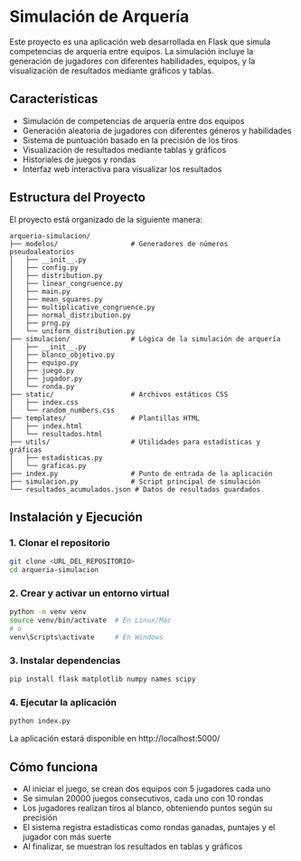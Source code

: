 # Simulación de Arquería

Este proyecto es una aplicación web desarrollada en Flask que simula competencias de arquería entre equipos. La simulación incluye la generación de jugadores con diferentes habilidades, equipos, y la visualización de resultados mediante gráficos y tablas.

## Características

- Simulación de competencias de arquería entre dos equipos
- Generación aleatoria de jugadores con diferentes géneros y habilidades
- Sistema de puntuación basado en la precisión de los tiros
- Visualización de resultados mediante tablas y gráficos
- Historiales de juegos y rondas
- Interfaz web interactiva para visualizar los resultados

## Estructura del Proyecto

El proyecto está organizado de la siguiente manera:

```
arqueria-simulacion/
├── modelos/                  # Generadores de números pseudoaleatorios
│   ├── __init__.py
│   ├── config.py
│   ├── distribution.py
│   ├── linear_congruence.py
│   ├── main.py
│   ├── mean_squares.py
│   ├── multiplicative_congruence.py
│   ├── normal_distribution.py
│   ├── prng.py
│   └── uniform_distribution.py
├── simulacion/               # Lógica de la simulación de arquería
│   ├── __init__.py
│   ├── blanco_objetivo.py
│   ├── equipo.py
│   ├── juego.py
│   ├── jugador.py
│   └── ronda.py
├── static/                   # Archivos estáticos CSS
│   ├── index.css
│   └── random_numbers.css
├── templates/                # Plantillas HTML
│   ├── index.html
│   └── resultados.html
├── utils/                    # Utilidades para estadísticas y gráficas
│   ├── estadisticas.py
│   └── graficas.py
├── index.py                  # Punto de entrada de la aplicación
├── simulacion.py             # Script principal de simulación
└── resultados_acumulados.json # Datos de resultados guardados
```

## Instalación y Ejecución

### 1. Clonar el repositorio

```bash
git clone <URL_DEL_REPOSITORIO>
cd arqueria-simulacion
```

### 2. Crear y activar un entorno virtual

```bash
python -m venv venv
source venv/bin/activate  # En Linux/Mac
# o
venv\Scripts\activate     # En Windows
```

### 3. Instalar dependencias 

```bash
pip install flask matplotlib numpy names scipy
```

### 4. Ejecutar la aplicación

```bash
python index.py
```

La aplicación estará disponible en http://localhost:5000/

## Cómo funciona

- Al iniciar el juego, se crean dos equipos con 5 jugadores cada uno
- Se simulan 20000 juegos consecutivos, cada uno con 10 rondas
- Los jugadores realizan tiros al blanco, obteniendo puntos según su precisión
- El sistema registra estadísticas como rondas ganadas, puntajes y el jugador con más suerte
- Al finalizar, se muestran los resultados en tablas y gráficos
